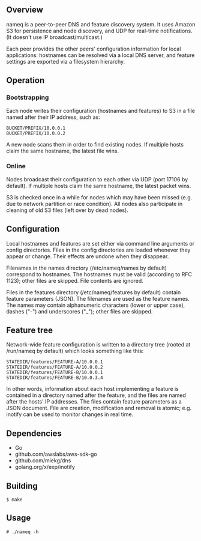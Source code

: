 ## Overview

nameq is a peer-to-peer DNS and feature discovery system.  It uses Amazon S3
for persistence and node discovery, and UDP for real-time notifications.  (It
doesn't use IP broadcast/multicast.)

Each peer provides the other peers' configuration information for local
applications: hostnames can be resolved via a local DNS server, and feature
settings are exported via a filesystem hierarchy.


## Operation

### Bootstrapping

Each node writes their configuration (hostnames and features) to S3 in a file
named after their IP address, such as:

	BUCKET/PREFIX/10.0.0.1
	BUCKET/PREFIX/10.0.0.2

A new node scans them in order to find existing nodes.  If multiple hosts claim
the same hostname, the latest file wins.

### Online

Nodes broadcast their configuration to each other via UDP (port 17106 by
default).  If multiple hosts claim the same hostname, the latest packet wins.

S3 is checked once in a while for nodes which may have been missed (e.g. due to
network partition or race condition).  All nodes also participate in cleaning
of old S3 files (left over by dead nodes).


## Configuration

Local hostnames and features are set either via command line arguments or
config directories.  Files in the config directories are loaded whenever they
appear or change.  Their effects are undone when they disappear.

Filenames in the names directory (/etc/nameq/names by default) correspond to
hostnames.  The hostnames must be valid (according to RFC 1123); other files
are skipped.  File contents are ignored.

Files in the features directory (/etc/nameq/features by default) contain
feature parameters (JSON).  The filenames are used as the feature names.  The
names may contain alphanumeric characters (lower or upper case), dashes ("-")
and underscores ("_"); other files are skipped.


## Feature tree

Network-wide feature configuration is written to a directory tree (rooted at
/run/nameq by default) which looks something like this:

	STATEDIR/features/FEATURE-A/10.0.0.1
	STATEDIR/features/FEATURE-A/10.0.0.2
	STATEDIR/features/FEATURE-B/10.0.0.1
	STATEDIR/features/FEATURE-B/10.0.3.4

In other words, information about each host implementing a feature is contained
in a directory named after the feature, and the files are named after the
hosts' IP addresses.  The files contain feature parameters as a JSON document.
File are creation, modification and removal is atomic; e.g. inotify can be used
to monitor changes in real time.


## Dependencies

- Go
- github.com/awslabs/aws-sdk-go
- github.com/miekg/dns
- golang.org/x/exp/inotify


## Building

	$ make


## Usage

	# ./nameq -h

